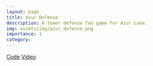 ```yaml
---
layout: page
title: Azur Defense
description: A tower defense fan game for Azur Lane.
img: assets/img/azur_defense.png
importance: 1
category:
---
```


[Code](https://github.com/BakaSea/AzurDefense)
[Video](https://www.bilibili.com/video/BV19Z4y1Q7iX/)